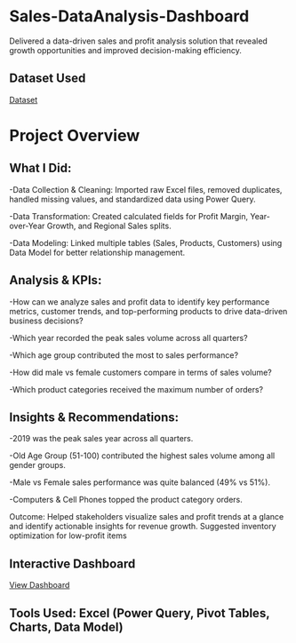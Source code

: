 # Sales-DataAnalysis-Dashboard
Delivered a data-driven sales and profit analysis solution that revealed growth opportunities and improved decision-making efficiency.
## Dataset Used
<a href="https://github.com/rahbar8819/Sales-DataAnalysis-Dashboard/blob/main/Transactions.xlsx">Dataset</a>
# Project Overview
## What I Did:

-Data Collection & Cleaning: Imported raw Excel files, removed duplicates, handled missing values, and standardized data using Power Query.

-Data Transformation: Created calculated fields for Profit Margin, Year-over-Year Growth, and Regional Sales splits.

-Data Modeling: Linked multiple tables (Sales, Products, Customers) using Data Model for better relationship management.

## Analysis & KPIs:

-How can we analyze sales and profit data to identify key performance metrics, customer trends, and top-performing products to drive data-driven business decisions?

-Which year recorded the peak sales volume across all quarters?

-Which age group contributed the most to sales performance?

-How did male vs female customers compare in terms of sales volume?

-Which product categories received the maximum number of orders?

## Insights & Recommendations:

-2019 was the peak sales year across all quarters.

-Old Age Group (51-100) contributed the highest sales volume among all gender groups.

-Male vs Female sales performance was quite balanced (49% vs 51%).

-Computers & Cell Phones topped the product category orders.

Outcome: Helped stakeholders visualize sales and profit trends at a glance and identify actionable insights for revenue growth.
Suggested inventory optimization for low-profit items

## Interactive Dashboard
<a href="https://github.com/rahbar8819/Sales-DataAnalysis-Dashboard/blob/main/FirstSalesDashboard.JPG">View Dashboard</a>

## Tools Used: Excel (Power Query, Pivot Tables, Charts, Data Model)
